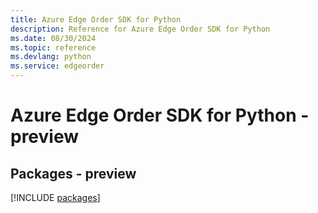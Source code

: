 ```yaml
---
title: Azure Edge Order SDK for Python
description: Reference for Azure Edge Order SDK for Python
ms.date: 08/30/2024
ms.topic: reference
ms.devlang: python
ms.service: edgeorder
---
```

# Azure Edge Order SDK for Python - preview
## Packages - preview
[!INCLUDE [packages](edge-order-index.md)]